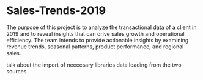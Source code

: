 # Sales-Trends-2019
The purpose of this project is to analyze the transactional data of a client in 2019 and to reveal insights that can drive sales growth and operational efficiency. The team intends to provide actionable insights by examining revenue trends, seasonal patterns, product performance, and regional sales.

talk about the import of necccsary libraries 
data loading from the two sources 